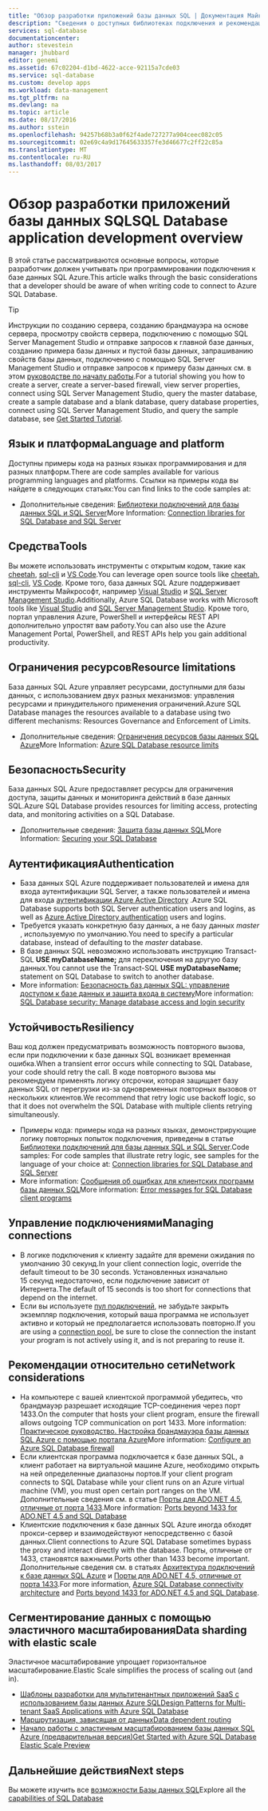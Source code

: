 ```yaml
---
title: "Обзор разработки приложений базы данных SQL | Документация Майкрософт"
description: "Сведения о доступных библиотеках подключения и рекомендации для приложений, подключающихся к базе данных SQL."
services: sql-database
documentationcenter: 
author: stevestein
manager: jhubbard
editor: genemi
ms.assetid: 67c02204-d1bd-4622-acce-92115a7cde03
ms.service: sql-database
ms.custom: develop apps
ms.workload: data-management
ms.tgt_pltfrm: na
ms.devlang: na
ms.topic: article
ms.date: 08/17/2016
ms.author: sstein
ms.openlocfilehash: 94257b68b3a0f62f4ade727277a904ceec082c05
ms.sourcegitcommit: 02e69c4a9d17645633357fe3d46677c2ff22c85a
ms.translationtype: MT
ms.contentlocale: ru-RU
ms.lasthandoff: 08/03/2017
---
```

# <a name="sql-database-application-development-overview"></a><span data-ttu-id="e8af6-103">Обзор разработки приложений базы данных SQL</span><span class="sxs-lookup"><span data-stu-id="e8af6-103">SQL Database application development overview</span></span>
<span data-ttu-id="e8af6-104">В этой статье рассматриваются основные вопросы, которые разработчик должен учитывать при программировании подключения к базе данных SQL Azure.</span><span class="sxs-lookup"><span data-stu-id="e8af6-104">This article walks through the basic considerations that a developer should be aware of when writing code to connect to Azure SQL Database.</span></span>

> [!TIP]
> <span data-ttu-id="e8af6-105">Инструкции по созданию сервера, созданию брандмауэра на основе сервера, просмотру свойств сервера, подключению с помощью SQL Server Management Studio и отправке запросов к главной базе данных, созданию примера базы данных и пустой базы данных, запрашиванию свойств базы данных, подключению с помощью SQL Server Management Studio и отправке запросов к примеру базы данных см. в этом [руководстве по началу работы](sql-database-get-started-portal.md).</span><span class="sxs-lookup"><span data-stu-id="e8af6-105">For a tutorial showing you how to create a server, create a server-based firewall, view server properties, connect using SQL Server Management Studio, query the master database, create a sample database and a blank database, query database properties, connect using SQL Server Management Studio, and query the sample database, see [Get Started Tutorial](sql-database-get-started-portal.md).</span></span>
>

## <a name="language-and-platform"></a><span data-ttu-id="e8af6-106">Язык и платформа</span><span class="sxs-lookup"><span data-stu-id="e8af6-106">Language and platform</span></span>
<span data-ttu-id="e8af6-107">Доступны примеры кода на разных языках программирования и для разных платформ.</span><span class="sxs-lookup"><span data-stu-id="e8af6-107">There are code samples available for various programming languages and platforms.</span></span> <span data-ttu-id="e8af6-108">Ссылки на примеры кода вы найдете в следующих статьях:</span><span class="sxs-lookup"><span data-stu-id="e8af6-108">You can find links to the code samples at:</span></span> 

* <span data-ttu-id="e8af6-109">Дополнительные сведения: [Библиотеки подключений для базы данных SQL и SQL Server](sql-database-libraries.md)</span><span class="sxs-lookup"><span data-stu-id="e8af6-109">More Information: [Connection libraries for SQL Database and SQL Server](sql-database-libraries.md)</span></span>

## <a name="tools"></a><span data-ttu-id="e8af6-110">Средства</span><span class="sxs-lookup"><span data-stu-id="e8af6-110">Tools</span></span> 
<span data-ttu-id="e8af6-111">Вы можете использовать инструменты с открытым кодом, такие как [cheetah](https://github.com/wunderlist/cheetah), [sql-cli](https://www.npmjs.com/package/sql-cli) и [VS Code](https://code.visualstudio.com/).</span><span class="sxs-lookup"><span data-stu-id="e8af6-111">You can leverage open source tools like [cheetah](https://github.com/wunderlist/cheetah), [sql-cli](https://www.npmjs.com/package/sql-cli), [VS Code](https://code.visualstudio.com/).</span></span> <span data-ttu-id="e8af6-112">Кроме того, база данных SQL Azure поддерживает инструменты Майкрософт, например [Visual Studio](https://www.visualstudio.com/downloads/) и [SQL Server Management Studio](https://msdn.microsoft.com/library/ms174173.aspx).</span><span class="sxs-lookup"><span data-stu-id="e8af6-112">Additionally, Azure SQL Database works with Microsoft tools like [Visual Studio](https://www.visualstudio.com/downloads/) and  [SQL Server Management Studio](https://msdn.microsoft.com/library/ms174173.aspx).</span></span>  <span data-ttu-id="e8af6-113">Кроме того, портал управления Azure, PowerShell и интерфейсы REST API дополнительно упростят вам работу.</span><span class="sxs-lookup"><span data-stu-id="e8af6-113">You can also use the Azure Management Portal, PowerShell, and REST APIs help you gain additional productivity.</span></span>

## <a name="resource-limitations"></a><span data-ttu-id="e8af6-114">Ограничения ресурсов</span><span class="sxs-lookup"><span data-stu-id="e8af6-114">Resource limitations</span></span>
<span data-ttu-id="e8af6-115">База данных SQL Azure управляет ресурсами, доступными для базы данных, с использованием двух разных механизмов: управления ресурсами и принудительного применения ограничений.</span><span class="sxs-lookup"><span data-stu-id="e8af6-115">Azure SQL Database manages the resources available to a database using two different mechanisms: Resources Governance and Enforcement of Limits.</span></span>

* <span data-ttu-id="e8af6-116">Дополнительные сведения: [Ограничения ресурсов базы данных SQL Azure](sql-database-resource-limits.md)</span><span class="sxs-lookup"><span data-stu-id="e8af6-116">More Information: [Azure SQL Database resource limits](sql-database-resource-limits.md)</span></span>

## <a name="security"></a><span data-ttu-id="e8af6-117">Безопасность</span><span class="sxs-lookup"><span data-stu-id="e8af6-117">Security</span></span>
<span data-ttu-id="e8af6-118">База данных SQL Azure предоставляет ресурсы для ограничения доступа, защиты данных и мониторинга действий в базе данных SQL.</span><span class="sxs-lookup"><span data-stu-id="e8af6-118">Azure SQL Database provides resources for limiting access, protecting data, and monitoring activities on a SQL Database.</span></span>

* <span data-ttu-id="e8af6-119">Дополнительные сведения: [Защита базы данных SQL](sql-database-security-overview.md)</span><span class="sxs-lookup"><span data-stu-id="e8af6-119">More Information: [Securing your SQL Database](sql-database-security-overview.md)</span></span>

## <a name="authentication"></a><span data-ttu-id="e8af6-120">Аутентификация</span><span class="sxs-lookup"><span data-stu-id="e8af6-120">Authentication</span></span>
* <span data-ttu-id="e8af6-121">База данных SQL Azure поддерживает пользователей и имена для входа аутентификации SQL Server, а также пользователей и имена для входа [аутентификации Azure Active Directory](sql-database-aad-authentication.md) .</span><span class="sxs-lookup"><span data-stu-id="e8af6-121">Azure SQL Database supports both SQL Server authentication users and logins, as well as [Azure Active Directory authentication](sql-database-aad-authentication.md) users and logins.</span></span>
* <span data-ttu-id="e8af6-122">Требуется указать конкретную базу данных, а не базу данных *master* , используемую по умолчанию.</span><span class="sxs-lookup"><span data-stu-id="e8af6-122">You need to specify a particular database, instead of defaulting to the *master* database.</span></span>
* <span data-ttu-id="e8af6-123">В базе данных SQL невозможно использовать инструкцию Transact-SQL **USE myDatabaseName;** для переключения на другую базу данных.</span><span class="sxs-lookup"><span data-stu-id="e8af6-123">You cannot use the Transact-SQL **USE myDatabaseName;** statement on SQL Database to switch to another database.</span></span>
* <span data-ttu-id="e8af6-124">More information: [Безопасность баз данных SQL: управление доступом к базе данных и защита входа в систему](sql-database-manage-logins.md)</span><span class="sxs-lookup"><span data-stu-id="e8af6-124">More information: [SQL Database security: Manage database access and login security](sql-database-manage-logins.md)</span></span>

## <a name="resiliency"></a><span data-ttu-id="e8af6-125">Устойчивость</span><span class="sxs-lookup"><span data-stu-id="e8af6-125">Resiliency</span></span>
<span data-ttu-id="e8af6-126">Ваш код должен предусматривать возможность повторного вызова, если при подключении к базе данных SQL возникает временная ошибка.</span><span class="sxs-lookup"><span data-stu-id="e8af6-126">When a transient error occurs while connecting to SQL Database, your code should retry the call.</span></span>  <span data-ttu-id="e8af6-127">В коде повторного вызова мы рекомендуем применять логику отсрочки, которая защищает базу данных SQL от перегрузки из-за одновременных повторных вызовов от нескольких клиентов.</span><span class="sxs-lookup"><span data-stu-id="e8af6-127">We recommend that retry logic use backoff logic, so that it does not overwhelm the SQL Database with multiple clients retrying simultaneously.</span></span>

* <span data-ttu-id="e8af6-128">Примеры кода: примеры кода на разных языках, демонстрирующие логику повторных попыток подключения, приведены в статье [Библиотеки подключений для базы данных SQL и SQL Server](sql-database-libraries.md).</span><span class="sxs-lookup"><span data-stu-id="e8af6-128">Code samples:  For code samples that illustrate retry logic, see samples for the language of your choice at: [Connection libraries for SQL Database and SQL Server](sql-database-libraries.md)</span></span>
* <span data-ttu-id="e8af6-129">More information: [Сообщения об ошибках для клиентских программ базы данных SQL](sql-database-develop-error-messages.md)</span><span class="sxs-lookup"><span data-stu-id="e8af6-129">More information: [Error messages for SQL Database client programs](sql-database-develop-error-messages.md)</span></span>

## <a name="managing-connections"></a><span data-ttu-id="e8af6-130">Управление подключениями</span><span class="sxs-lookup"><span data-stu-id="e8af6-130">Managing connections</span></span>
* <span data-ttu-id="e8af6-131">В логике подключения к клиенту задайте для времени ожидания по умолчанию 30 секунд.</span><span class="sxs-lookup"><span data-stu-id="e8af6-131">In your client connection logic, override the default timeout to be 30 seconds.</span></span>  <span data-ttu-id="e8af6-132">Установленных изначально 15 секунд недостаточно, если подключение зависит от Интернета.</span><span class="sxs-lookup"><span data-stu-id="e8af6-132">The default of 15 seconds is too short for connections that depend on the internet.</span></span>
* <span data-ttu-id="e8af6-133">Если вы используете [пул подключений](http://msdn.microsoft.com/library/8xx3tyca.aspx), не забудьте закрыть экземпляр подключения, который ваша программа не использует активно и который не предполагается использовать повторно.</span><span class="sxs-lookup"><span data-stu-id="e8af6-133">If you are using a [connection pool](http://msdn.microsoft.com/library/8xx3tyca.aspx), be sure to close the connection the instant your program is not actively using it, and is not preparing to reuse it.</span></span>

## <a name="network-considerations"></a><span data-ttu-id="e8af6-134">Рекомендации относительно сети</span><span class="sxs-lookup"><span data-stu-id="e8af6-134">Network considerations</span></span>
* <span data-ttu-id="e8af6-135">На компьютере с вашей клиентской программой убедитесь, что брандмауэр разрешает исходящие TCP-соединения через порт 1433.</span><span class="sxs-lookup"><span data-stu-id="e8af6-135">On the computer that hosts your client program, ensure the firewall allows outgoing TCP communication on port 1433.</span></span>  <span data-ttu-id="e8af6-136">More information: [Практическое руководство. Настройка брандмауэра базы данных SQL Azure с помощью портала Azure](sql-database-configure-firewall-settings.md)</span><span class="sxs-lookup"><span data-stu-id="e8af6-136">More information: [Configure an Azure SQL Database firewall](sql-database-configure-firewall-settings.md)</span></span>
* <span data-ttu-id="e8af6-137">Если клиентская программа подключается к базе данных SQL, а клиент работает на виртуальной машине Azure, необходимо открыть на ней определенные диапазоны портов.</span><span class="sxs-lookup"><span data-stu-id="e8af6-137">If your client program connects to SQL Database while your client runs on an Azure virtual machine (VM), you must open certain port ranges on the VM.</span></span> <span data-ttu-id="e8af6-138">Дополнительные сведения см. в статье [Порты для ADO.NET 4.5, отличные от порта 1433](sql-database-develop-direct-route-ports-adonet-v12.md).</span><span class="sxs-lookup"><span data-stu-id="e8af6-138">More information: [Ports beyond 1433 for ADO.NET 4.5 and SQL Database](sql-database-develop-direct-route-ports-adonet-v12.md)</span></span>
* <span data-ttu-id="e8af6-139">Клиентские подключения к базе данных SQL Azure иногда обходят прокси-сервер и взаимодействуют непосредственно с базой данных.</span><span class="sxs-lookup"><span data-stu-id="e8af6-139">Client connections to Azure SQL Database sometimes bypass the proxy and interact directly with the database.</span></span> <span data-ttu-id="e8af6-140">Порты, отличные от 1433, становятся важными.</span><span class="sxs-lookup"><span data-stu-id="e8af6-140">Ports other than 1433 become important.</span></span> <span data-ttu-id="e8af6-141">Дополнительные сведения см. в статьях [Архитектура подключений к базе данных SQL Azure](sql-database-connectivity-architecture.md) и [Порты для ADO.NET 4.5, отличные от порта 1433](sql-database-develop-direct-route-ports-adonet-v12.md).</span><span class="sxs-lookup"><span data-stu-id="e8af6-141">For more information, [Azure SQL Database connectivity architecture](sql-database-connectivity-architecture.md) and [Ports beyond 1433 for ADO.NET 4.5 and SQL Database](sql-database-develop-direct-route-ports-adonet-v12.md).</span></span>

## <a name="data-sharding-with-elastic-scale"></a><span data-ttu-id="e8af6-142">Сегментирование данных с помощью эластичного масштабирования</span><span class="sxs-lookup"><span data-stu-id="e8af6-142">Data sharding with elastic scale</span></span>
<span data-ttu-id="e8af6-143">Эластичное масштабирование упрощает горизонтальное масштабирование.</span><span class="sxs-lookup"><span data-stu-id="e8af6-143">Elastic Scale simplifies the process of scaling out (and in).</span></span> 

* [<span data-ttu-id="e8af6-144">Шаблоны разработки для мультитенантных приложений SaaS с использованием базы данных Azure SQL</span><span class="sxs-lookup"><span data-stu-id="e8af6-144">Design Patterns for Multi-tenant SaaS Applications with Azure SQL Database</span></span>](sql-database-design-patterns-multi-tenancy-saas-applications.md)
* [<span data-ttu-id="e8af6-145">Маршрутизация, зависящая от данных</span><span class="sxs-lookup"><span data-stu-id="e8af6-145">Data dependent routing</span></span>](sql-database-elastic-scale-data-dependent-routing.md)
* [<span data-ttu-id="e8af6-146">Начало работы с эластичным масштабированием базы данных SQL Azure (предварительная версия)</span><span class="sxs-lookup"><span data-stu-id="e8af6-146">Get Started with Azure SQL Database Elastic Scale Preview</span></span>](sql-database-elastic-scale-get-started.md)

## <a name="next-steps"></a><span data-ttu-id="e8af6-147">Дальнейшие действия</span><span class="sxs-lookup"><span data-stu-id="e8af6-147">Next steps</span></span>
<span data-ttu-id="e8af6-148">Вы можете изучить все [возможности Базы данных SQL](sql-database-technical-overview.md)</span><span class="sxs-lookup"><span data-stu-id="e8af6-148">Explore all the [capabilities of SQL Database](sql-database-technical-overview.md)</span></span>
